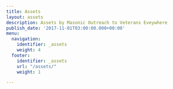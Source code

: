 ```yaml
---
title: Assets
layout: assets
description: Assets by Masonic Outreach to Veterans Eveywhere
publish_date: '2017-11-01T03:00:00.000+00:00'
menu:
  navigation:
    identifier: _assets
    weight: 4
  footer:
    identifier: _assets
    url: "/assets/"
    weight: 1

---
```

